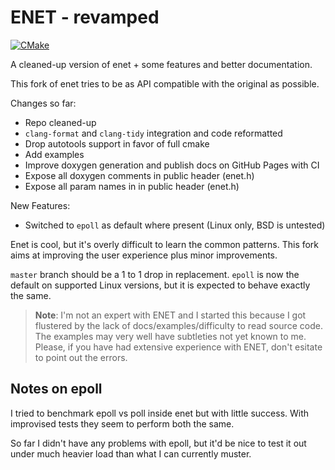 # ENET - revamped
[![CMake](https://github.com/anvouk/enet-revamp/actions/workflows/cmake.yml/badge.svg)](https://github.com/anvouk/enet-revamp/actions/workflows/cmake.yml)

A cleaned-up version of enet + some features and better documentation.

This fork of enet tries to be as API compatible with the original as possible.

Changes so far:
- Repo cleaned-up
- `clang-format` and `clang-tidy` integration and code reformatted
- Drop autotools support in favor of full cmake
- Add examples
- Improve doxygen generation and publish docs on GitHub Pages with CI
- Expose all doxygen comments in public header (enet.h)
- Expose all param names in in public header (enet.h)

New Features:
- Switched to `epoll` as default where present (Linux only, BSD is untested)

Enet is cool, but it's overly difficult to learn the common patterns.
This fork aims at improving the user experience plus minor improvements.

`master` branch should be a 1 to 1 drop in replacement. `epoll` is now the
default on supported Linux versions, but it is expected to behave exactly the
same.

> **Note**: I'm not an expert with ENET and I started this because I got
> flustered by the lack of docs/examples/difficulty to read source code. The
> examples may very well have subtleties not yet known to me. Please, if you
> have had extensive experience with ENET, don't esitate to point out the
> errors.

## Notes on epoll

I tried to benchmark epoll vs poll inside enet but with little success. With
improvised tests they seem to perform both the same.

So far I didn't have any problems with epoll, but it'd be nice to test it out
under much heavier load than what I can currently muster.
